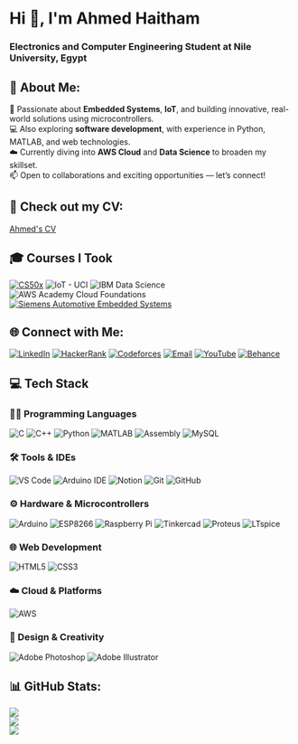 <h1>Hi 👋, I'm Ahmed Haitham</h1>
<h3>Electronics and Computer Engineering Student at Nile University, Egypt</h3>

## 💫 About Me:
🔧 Passionate about <strong>Embedded Systems</strong>, <strong>IoT</strong>, and building innovative, real-world solutions using microcontrollers. <br>
💻 Also exploring <strong>software development</strong>, with experience in Python, MATLAB, and web technologies. <br>
☁️ Currently diving into <strong>AWS Cloud</strong> and <strong>Data Science</strong> to broaden my skillset. <br>
📫 Open to collaborations and exciting opportunities — let’s connect!

## 📝 Check out my CV:
[Ahmed's CV](https://drive.google.com/file/d/1fxm6Sk8PWPynkXcnWZxPdcOkl6KUCnO2/view?usp=sharing)

## 🎓 Courses I Took
[![CS50x](https://img.shields.io/badge/CS50x-Harvard-red?style=for-the-badge&logo=harvard&logoColor=white)](https://courses.edx.org/certificates/0974b00f3761476da41cf75f1405d253)
![IoT - UCI](https://img.shields.io/badge/IoT_UC_Irvine-007ACC?style=for-the-badge&logo=university&logoColor=white)
![IBM Data Science](https://img.shields.io/badge/IBM_Data_Science-blue?style=for-the-badge&logo=ibm&logoColor=white)
![AWS Academy Cloud Foundations](https://img.shields.io/badge/AWS_Academy_Cloud_Foundations-orange?style=for-the-badge&logo=amazonaws&logoColor=white)
[![Siemens Automotive Embedded Systems](https://img.shields.io/badge/Siemens_Automotive_Embedded_Systems-blue?style=for-the-badge&logo=siemens&logoColor=white)](https://www.siemens.com)


## 🌐 Connect with Me:
[![LinkedIn](https://img.shields.io/badge/LinkedIn-%230077B5.svg?logo=linkedin&logoColor=white)](https://linkedin.com/in/ahmed-haitham-amer)
[![HackerRank](https://img.shields.io/badge/HackerRank-2EC866?logo=HackerRank&logoColor=white)](https://www.hackerrank.com/ahmedhaitham589)
[![Codeforces](https://img.shields.io/badge/Codeforces-1f8acb.svg?logo=codeforces&logoColor=white)](https://codeforces.com/profile/ahmedhaithamamer)
[![Email](https://img.shields.io/badge/Email-D14836?logo=gmail&logoColor=white)](mailto:ahmedhaitham589@gmail.com)
[![YouTube](https://img.shields.io/badge/YouTube-%23FF0000.svg?logo=YouTube&logoColor=white)](https://youtube.com/@ahmedhaitham4331)
[![Behance](https://img.shields.io/badge/Behance-1769ff?logo=behance&logoColor=white)](https://behance.net/ahmedhaitham10)

## 💻 Tech Stack

### 👨‍💻 Programming Languages
![C](https://img.shields.io/badge/C-%2300599C.svg?style=for-the-badge&logo=c&logoColor=white)
![C++](https://img.shields.io/badge/C++-%2300599C.svg?style=for-the-badge&logo=c%2B%2B&logoColor=white)
![Python](https://img.shields.io/badge/Python-3776AB.svg?style=for-the-badge&logo=python&logoColor=white)
![MATLAB](https://img.shields.io/badge/MATLAB-orange?style=for-the-badge&logo=Mathworks&logoColor=white)
![Assembly](https://img.shields.io/badge/Assembly-000000?style=for-the-badge&logoColor=white)
![MySQL](https://img.shields.io/badge/MySQL-4479A1.svg?style=for-the-badge&logo=mysql&logoColor=white)

### 🛠️ Tools & IDEs
![VS Code](https://img.shields.io/badge/VSCode-007ACC.svg?style=for-the-badge&logo=visual-studio-code&logoColor=white)
![Arduino IDE](https://img.shields.io/badge/Arduino_IDE-00979D.svg?style=for-the-badge&logo=arduino&logoColor=white)
![Notion](https://img.shields.io/badge/Notion-000000.svg?style=for-the-badge&logo=notion&logoColor=white)
![Git](https://img.shields.io/badge/Git-F05032.svg?style=for-the-badge&logo=git&logoColor=white)
![GitHub](https://img.shields.io/badge/GitHub-181717.svg?style=for-the-badge&logo=github&logoColor=white)

### ⚙️ Hardware & Microcontrollers
![Arduino](https://img.shields.io/badge/Arduino-00979D.svg?style=for-the-badge&logo=Arduino&logoColor=white)
![ESP8266](https://img.shields.io/badge/ESP8266-E7352C.svg?style=for-the-badge&logo=espressif&logoColor=white)
![Raspberry Pi](https://img.shields.io/badge/Raspberry_Pi-C51A4A.svg?style=for-the-badge&logo=raspberry-pi&logoColor=white)
![Tinkercad](https://img.shields.io/badge/Tinkercad-FFAE1A.svg?style=for-the-badge&logo=tinkercad&logoColor=white)
![Proteus](https://img.shields.io/badge/Proteus-36454F.svg?style=for-the-badge&logoColor=white)
![LTspice](https://img.shields.io/badge/LTspice-003366.svg?style=for-the-badge&logo=analog-devices&logoColor=white)

### 🌐 Web Development
![HTML5](https://img.shields.io/badge/HTML5-E34F26.svg?style=for-the-badge&logo=html5&logoColor=white)
![CSS3](https://img.shields.io/badge/CSS3-1572B6.svg?style=for-the-badge&logo=css3&logoColor=white)

### ☁️ Cloud & Platforms
![AWS](https://img.shields.io/badge/AWS-FF9900.svg?style=for-the-badge&logo=amazon-aws&logoColor=white)

### 🎨 Design & Creativity
![Adobe Photoshop](https://img.shields.io/badge/Photoshop-31A8FF.svg?style=for-the-badge&logo=adobe-photoshop&logoColor=white)
![Adobe Illustrator](https://img.shields.io/badge/Illustrator-FF9A00.svg?style=for-the-badge&logo=adobe-illustrator&logoColor=white)



## 📊 GitHub Stats:
![](https://github-readme-stats.vercel.app/api?username=ahmedhaithamamer&theme=dark&hide_border=true&include_all_commits=true&count_private=true)  
![](https://nirzak-streak-stats.vercel.app/?user=ahmedhaithamamer&theme=dark&hide_border=true)  
![](https://github-readme-stats.vercel.app/api/top-langs/?username=ahmedhaithamamer&theme=dark&hide_border=true&layout=compact)
